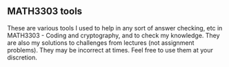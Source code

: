 ## MATH3303 tools
These are various tools I used to help in any sort of answer checking, etc in MATH3303 - Coding and cryptography, and to check my knowledge. They are also my solutions to challenges from lectures (not assignment problems). They may be incorrect at times. Feel free to use them at your discretion.
